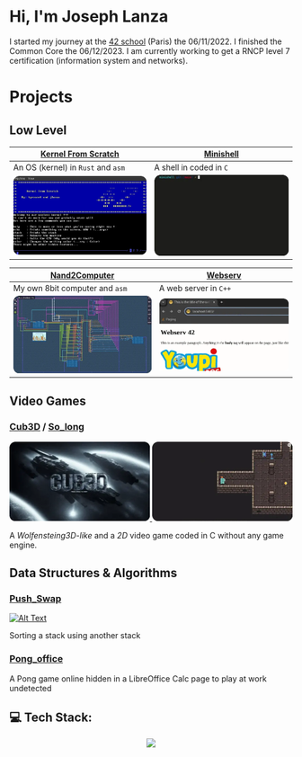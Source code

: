 # Hi, I'm Joseph Lanza
I started my journey at the [42 school](https://github.com/42Paris) (Paris) the 06/11/2022. I finished the Common Core the 06/12/2023. I am currently working to get a RNCP level 7 certification (information system and networks).

<!-- ## My 42 Cursus Progress 
[![jlanza's 42 stats](https://badge.mediaplus.ma/darkblue/jlanza?1337Badge=off&UM6P=off)](https://github.com/oakoudad/badge42) -->

# Projects
## Low Level
|[Kernel From Scratch](https://github.com/lanzaj/kfs)| [Minishell](https://github.com/lanzaj/minishell) |
|--------------------|--------------------|
| An OS (kernel) in `Rust` and `asm`| A shell in coded in `C` |
|<a href="https://github.com/lanzaj/kfs"><img src="./kfs.webp" alt="Alt Text" style="width:300px;"></a> | <a href="https://github.com/lanzaj/minishell"><img src="./minishell.webp" alt="Alt Text" style="width:300px;"></a>|

| [Nand2Computer](https://github.com/lanzaj/Nand2Computer) |[Webserv](https://github.com/lanzaj/webserv) |
|---|---|
| My own 8bit computer and `asm`| A web server in `C++` |
|<a href="https://github.com/lanzaj/Nand2Computer"><img src="./Nand2Computer.webp" alt="Alt Text" style="width:300px;"></a>|<a href="https://github.com/lanzaj/webserv"><img src="./webserv.webp" alt="Alt Text" style="width:300px;"></a>|

## Video Games
### [Cub3D](https://github.com/lanzaj/cub3d) / [So_long](https://github.com/lanzaj/so_long)
<a href="https://github.com/lanzaj/cub3d">
  <img src="./cub3d.webp" alt="Alt Text" style="width:250px;">
</a>
<a href="https://github.com/lanzaj/so_long">
  <img src="./so_long.webp" alt="Alt Text" style="width:250px;">
</a>

A *Wolfensteing3D-like* and a *2D* video game coded in C without any game engine.

## Data Structures & Algorithms
### [Push_Swap](https://github.com/lanzaj/push_swap)
<a href="https://github.com/lanzaj/push_swap">
  <img src="./push_swap.webp" alt="Alt Text" style="width:250px;">
</a>

Sorting a stack using another stack

### [Pong_office](https://github.com/rertzer/ft_transcendence)
A Pong game online hidden in a LibreOffice Calc page to play at work undetected


## 💻 Tech Stack:

<p align="center">
    <a href="https://skillicons.dev">
    <img src="https://skillicons.dev/icons?i=c,cpp,cs,html,css,react,ts,docker,linux,bash,git,python,blender,ocaml,rust,kubernetes&perline=50" />
    </a>
</p>
